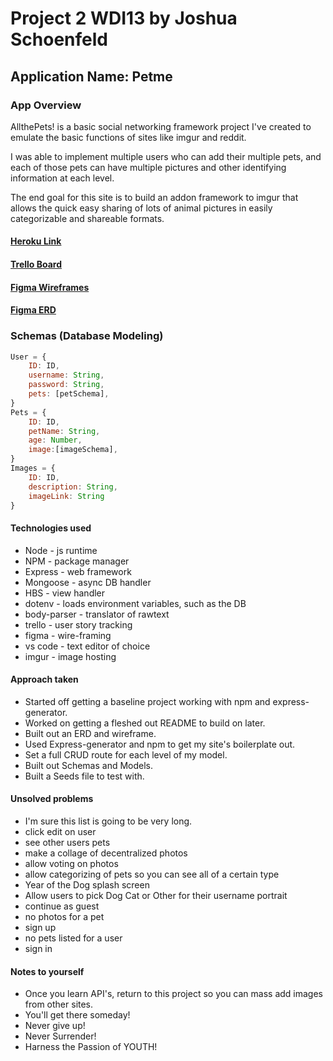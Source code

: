 # Project 2 WDI13 by Joshua Schoenfeld

## Application Name: Petme

### App Overview

AllthePets! is a basic social networking framework project I've created to emulate the basic functions of sites like imgur and reddit.

I was able to implement multiple users who can add their multiple pets, and each of those pets can have multiple pictures and other identifying information at each level.

The end goal for this site is to build an addon framework to imgur that allows the quick easy sharing of lots of animal pictures in easily categorizable and shareable formats.

#### [Heroku Link](https://schoenfeld-project2-wdi13.herokuapp.com/)

#### [Trello Board](https://trello.com/b/l9vYTumX/wdi-project-2)

#### [Figma Wireframes](https://www.figma.com/file/SlvcWeb3e0szCOA9F2KoXX1F/WDI13-Project-2-Wireframes)

#### [Figma ERD](https://www.figma.com/file/Pj3Yzj8Y0i5bILnPJrk7an/WDI13-Project-2-ERD)

### Schemas (Database Modeling)

```js
User = {
    ID: ID,
    username: String,
    password: String,
    pets: [petSchema],
}
Pets = {
    ID: ID,
    petName: String,
    age: Number,
    image:[imageSchema],
}
Images = {
    ID: ID,
    description: String,
    imageLink: String
}
```

#### Technologies used

* Node - js runtime
* NPM - package manager
* Express - web framework
* Mongoose - async DB handler
* HBS - view handler
* dotenv - loads environment variables, such as the DB
* body-parser - translator of rawtext
* trello - user story tracking
* figma - wire-framing
* vs code - text editor of choice
* imgur - image hosting

#### Approach taken

* Started off getting a baseline project working with npm and express-generator.
* Worked on getting a fleshed out README to build on later.
* Built out an ERD and wireframe.
* Used Express-generator and npm to get my site's boilerplate out.
* Set a full CRUD route for each level of my model.
* Built out Schemas and Models.
* Built a Seeds file to test with.

#### Unsolved problems

* I'm sure this list is going to be very long.
* click edit on user
* see other users pets
* make a collage of decentralized photos
* allow voting on photos
* allow categorizing of pets so you can see all of a certain type
* Year of the Dog splash screen
* Allow users to pick Dog Cat or Other for their username portrait
* continue as guest
* no photos for a pet
* sign up
* no pets listed for a user
* sign in

#### Notes to yourself

* Once you learn API's, return to this project so you can mass add images from other sites.
* You'll get there someday!
* Never give up!
* Never Surrender!
* Harness the Passion of YOUTH!